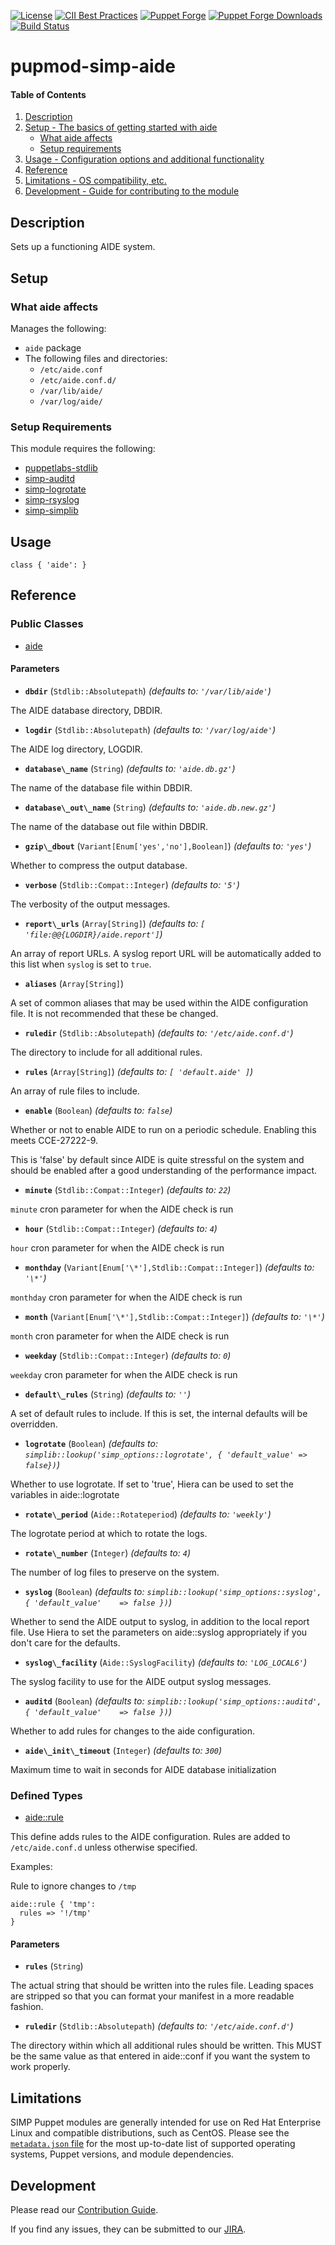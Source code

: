 [![License](https://img.shields.io/:license-apache-blue.svg)](http://www.apache.org/licenses/LICENSE-2.0.html)
[![CII Best Practices](https://bestpractices.coreinfrastructure.org/projects/73/badge)](https://bestpractices.coreinfrastructure.org/projects/73)
[![Puppet Forge](https://img.shields.io/puppetforge/v/simp/aide.svg)](https://forge.puppetlabs.com/simp/vsftpd)
[![Puppet Forge Downloads](https://img.shields.io/puppetforge/dt/simp/aide.svg)](https://forge.puppetlabs.com/simp/vsftpd)
[![Build Status](https://travis-ci.org/simp/pupmod-simp-aide.svg)](https://travis-ci.org/simp/pupmod-simp-vsftpd)

# pupmod-simp-aide

#### Table of Contents

1. [Description](#description)
2. [Setup - The basics of getting started with aide](#setup)
    * [What aide affects](#what-aide-affects)
    * [Setup requirements](#setup-requirements)
3. [Usage - Configuration options and additional functionality](#usage)
4. [Reference](#reference)
5. [Limitations - OS compatibility, etc.](#limitations)
6. [Development - Guide for contributing to the module](#development)

## Description

Sets up a functioning AIDE system.

## Setup

### What aide affects

Manages the following:

* `aide` package
* The following files and directories:
    * `/etc/aide.conf`
    * `/etc/aide.conf.d/`
    * `/var/lib/aide/`
    * `/var/log/aide/`

### Setup Requirements

This module requires the following:

* [puppetlabs-stdlib](https://forge.puppet.com/puppetlabs/stdlib)
* [simp-auditd](https://forge.puppet.com/simp/auditd)
* [simp-logrotate](https://forge.puppet.com/simp/logrotate)
* [simp-rsyslog](https://forge.puppet.com/simp/rsyslog)
* [simp-simplib](https://forge.puppet.com/simp/simplib)

## Usage

    class { 'aide': }

## Reference

### Public Classes

* [aide](https://github.com/simp/pupmod-simp-aide/blob/master/manifests/init.pp)

#### Parameters

* **`dbdir`** (`Stdlib::Absolutepath`) *(defaults to: `'/var/lib/aide'`)*

The AIDE database directory, DBDIR.

* **`logdir`** (`Stdlib::Absolutepath`) *(defaults to: `'/var/log/aide'`)*

The AIDE log directory, LOGDIR.

* **`database\_name`** (`String`) *(defaults to: `'aide.db.gz'`)*

The name of the database file within DBDIR.

* **`database\_out\_name`** (`String`) *(defaults to: `'aide.db.new.gz'`)*

The name of the database out file within DBDIR.

* **`gzip\_dbout`** (`Variant[Enum['yes','no'],Boolean]`) *(defaults to: `'yes'`)*

Whether to compress the output database.

* **`verbose`** (`Stdlib::Compat::Integer`) *(defaults to: `'5'`)*

The verbosity of the output messages.

* **`report\_urls`** (`Array[String]`) *(defaults to: `[ 'file:@@{LOGDIR}/aide.report']`)*

An array of report URLs. A syslog report URL will be automatically added to this list when `syslog` is set to `true`.

* **`aliases`** (`Array[String]`)

A set of common aliases that may be used within the AIDE configuration file. It is not recommended that these be changed.

* **`ruledir`** (`Stdlib::Absolutepath`) *(defaults to: `'/etc/aide.conf.d'`)*

The directory to include for all additional rules.

* **`rules`** (`Array[String]`) *(defaults to: `[ 'default.aide' ]`)*

An array of rule files to include.

* **`enable`** (`Boolean`) *(defaults to: `false`)*

Whether or not to enable AIDE to run on a periodic schedule. Enabling this meets CCE-27222-9.

This is 'false' by default since AIDE is quite stressful on the system and should be enabled after a good understanding of the performance impact.

* **`minute`** (`Stdlib::Compat::Integer`) *(defaults to: `22`)*

`minute` cron parameter for when the AIDE check is run

* **`hour`** (`Stdlib::Compat::Integer`) *(defaults to: `4`)*

`hour` cron parameter for when the AIDE check is run

* **`monthday`** (`Variant[Enum['\*'],Stdlib::Compat::Integer]`) *(defaults to: `'\*'`)*

`monthday` cron parameter for when the AIDE check is run

* **`month`** (`Variant[Enum['\*'],Stdlib::Compat::Integer]`) *(defaults to: `'\*'`)*

`month` cron parameter for when the AIDE check is run

* **`weekday`** (`Stdlib::Compat::Integer`) *(defaults to: `0`)*

`weekday` cron parameter for when the AIDE check is run

* **`default\_rules`** (`String`) *(defaults to: `''`)*

A set of default rules to include. If this is set, the internal defaults will be overridden.

* **`logrotate`** (`Boolean`) *(defaults to: `simplib::lookup('simp_options::logrotate', { 'default_value' => false})`)*

Whether to use logrotate. If set to 'true', Hiera can be used to set the variables in aide::logrotate

* **`rotate\_period`** (`Aide::Rotateperiod`) *(defaults to: `'weekly'`)*

The logrotate period at which to rotate the logs.

* **`rotate\_number`** (`Integer`) *(defaults to: `4`)*

The number of log files to preserve on the system.

* **`syslog`** (`Boolean`) *(defaults to: `simplib::lookup('simp_options::syslog', { 'default_value'    => false })`)*

Whether to send the AIDE output to syslog, in addition to the local report file. Use Hiera to set the parameters on aide::syslog appropriately if you don't care for the defaults.

* **`syslog\_facility`** (`Aide::SyslogFacility`) *(defaults to: `'LOG_LOCAL6'`)*

The syslog facility to use for the AIDE output syslog messages.

* **`auditd`** (`Boolean`) *(defaults to: `simplib::lookup('simp_options::auditd', { 'default_value'    => false })`)*

Whether to add rules for changes to the aide configuration.

* **`aide\_init\_timeout`** (`Integer`) *(defaults to: `300`)*

Maximum time to wait in seconds for AIDE database initialization

### Defined Types

* [aide::rule](https://github.com/simp/pupmod-simp-aide/blob/master/manifests/rule.pp)

This define adds rules to the AIDE configuration. Rules are added to `/etc/aide.conf.d` unless otherwise specified.

Examples:

Rule to ignore changes to `/tmp`

``` example
aide::rule { 'tmp':
  rules => '!/tmp'
}
```

#### Parameters

* **`rules`** (`String`)

The actual string that should be written into the rules file. Leading spaces are stripped so that you can format your manifest in a more readable fashion.

* **`ruledir`** (`Stdlib::Absolutepath`) *(defaults to: `'/etc/aide.conf.d'`)*

The directory within which all additional rules should be written. This MUST be the same value as that entered in aide::conf if you want the system to work properly.

## Limitations

SIMP Puppet modules are generally intended for use on Red Hat Enterprise
Linux and compatible distributions, such as CentOS. Please see the
[`metadata.json` file](./metadata.json) for the most up-to-date list of
supported operating systems, Puppet versions, and module dependencies.

## Development

Please read our [Contribution Guide](https://simp.readthedocs.io/en/stable/contributors_guide/index.html).

If you find any issues, they can be submitted to our
[JIRA](https://simp-project.atlassian.net).

